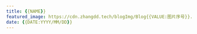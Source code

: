 ```yaml
---
title: {{NAME}}
featured_image: https://cdn.zhangdd.tech/blogImg/Blog{{VALUE:图片序号}}.jpg
date: {{DATE:YYYY/MM/DD}}
---
```

